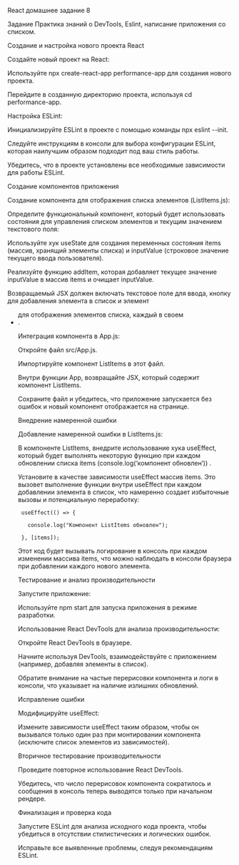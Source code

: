 React домашнее задание 8

Задание
Практика знаний о DevTools, Eslint, написание приложения со списком.

Создание и настройка нового проекта React


Создайте новый проект на React:


Используйте npx create-react-app performance-app для создания нового проекта.


Перейдите в созданную директорию проекта, используя cd performance-app.


Настройка ESLint:


Инициализируйте ESLint в проекте с помощью команды npx eslint --init.


Следуйте инструкциям в консоли для выбора конфигурации ESLint, которая наилучшим образом подходит под ваш стиль работы.


Убедитесь, что в проекте установлены все необходимые зависимости для работы ESLint.


Создание компонентов приложения


Создание компонента для отображения списка элементов (ListItems.js):


Определите функциональный компонент, который будет использовать состояния для управления списком элементов и текущим значением текстового поля:


Используйте хук useState для создания переменных состояния items (массив, хранящий элементы списка) и inputValue (строковое значение текущего ввода пользователя).


Реализуйте функцию addItem, которая добавляет текущее значение inputValue в массив items и очищает inputValue.


Возвращаемый JSX должен включать текстовое поле для ввода, кнопку для добавления элемента в список и элемент <ul> для отображения элементов списка, каждый в своем <li>.


Интеграция компонента в App.js:


Откройте файл src/App.js.


Импортируйте компонент ListItems в этот файл.


Внутри функции App, возвращайте JSX, который содержит компонент ListItems.


Сохраните файл и убедитесь, что приложение запускается без ошибок и новый компонент отображается на странице.


Внедрение намеренной ошибки


Добавление намеренной ошибки в ListItems.js:


В компоненте ListItems, внедрите использование хука useEffect, который будет выполнять некоторую функцию при каждом обновлении списка items (console.log(‘компонент обновлен’)) .


Установите в качестве зависимости useEffect массив items. Это вызовет выполнение функции внутри useEffect при каждом добавлении элемента в список, что намеренно создает избыточные вызовы и потенциальную переработку:


     useEffect(() => {

       console.log("Компонент ListItems обновлен");

     }, [items]);


Этот код будет вызывать логирование в консоль при каждом изменении массива items, что можно наблюдать в консоли браузера при добавлении каждого нового элемента.


Тестирование и анализ производительности


Запустите приложение:


Используйте npm start для запуска приложения в режиме разработки.


Использование React DevTools для анализа производительности:


Откройте React DevTools в браузере.


Начните используя DevTools, взаимодействуйте с приложением (например, добавляя элементы в список).


Обратите внимание на частые перерисовки компонента и логи в консоли, что указывает на наличие излишних обновлений.


Исправление ошибки


Модифицируйте useEffect:


Измените зависимости useEffect таким образом, чтобы он вызывался только один раз при монтировании компонента (исключите список элементов из зависимостей).


Вторичное тестирование производительности


Проведите повторное использование React DevTools.


Убедитесь, что число перерисовок компонента сократилось и сообщения в консоль теперь выводятся только при начальном рендере.


Финализация и проверка кода


Запустите ESLint для анализа исходного кода проекта, чтобы убедиться в отсутствии стилистических и логических ошибок.


Исправьте все выявленные проблемы, следуя рекомендациям ESLint.
